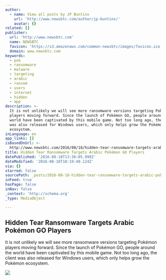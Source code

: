 ```yaml
---
author:
  - name: View all posts by JP Buntinx
    url: 'http://www.newsbtc.com/author/jp-buntinx/'
    avatar: {}
related: []
publisher:
  url: 'http://www.newsbtc.com'
  name: NEWSBTC
  favicon: 'https://s3.amazonaws.com/common-newsbtc/images/favicon.ico'
  domain: www.newsbtc.com
keywords:
  - pok
  - ransomware
  - malware
  - targeting
  - arabic
  - ransom
  - users
  - internet
  - hidden
  - app
description: >-
  It is not unlikely we will see more ransomware versions targeting Pokémon
  players moving forward. Since the launch of Pokémon GO, people around the
  world have been captivated by this mobile game. Not too long ago, the client
  was also released for Windows users, which only helps grow the Pokémon
  ecosystem.
inLanguage: en
app_links: []
isBasedOnUrl: >-
  http://www.newsbtc.com/2016/08/18/hidden-tear-ransomware-targets-arabic-pokemon-go-players/
title: Hidden Tear Ransomware Targets Arabic Pokémon GO Players
datePublished: '2016-08-18T13:36:05.999Z'
dateModified: '2016-08-18T10:19:40.124Z'
via: {}
starred: false
sourcePath: _posts/2016-08-18-hidden-tear-ransomware-targets-arabic-pokemon-go-players.md
inFeed: true
hasPage: false
inNav: false
_context: 'http://schema.org'
_type: MediaObject

---
```

<article style=""><h1>Hidden Tear Ransomware Targets Arabic Pokémon GO Players</h1><p>It is not unlikely we will see more ransomware versions targeting Pokémon players moving forward. Since the launch of Pokémon GO, people around the world have been captivated by this mobile game. Not too long ago, the client was also released for Windows users, which only helps grow the Pokémon ecosystem.</p><img src="http://s3.amazonaws.com/main-newsbtc-images/2016/08/18094140/shutterstock_451319899.jpg" /></article>